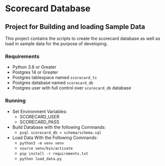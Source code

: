 # Scorecard Database

## Project for Building and loading Sample Data
This project contains the scripts to create the scorecard database as well as load in sample data for the purpose of developing.

### Requirements
- Python 3.8 or Greater
- Postgres 14 or Greater
- Postgres tablespace named `scorecard_ts`
- Postgres database named `scorecard_db`
- Postgres user with full control over `scorecard_db` database

### Running
- Set Environment Variables:
  - SCORECARD_USER
  - SCORECARD_PASS
- Build Database with the following Commands:
  - `psql scorecard_db < schema/schema.sql`
- Load Data With the Following Commands:
  - `python3 -m venv venv`
  - `source venv/bin/activate`
  - `pip install -r requirements.txt`
  - `python load_data.py`
  